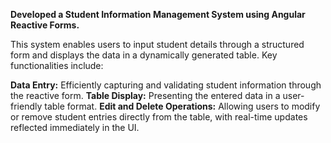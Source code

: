 **Developed a Student Information Management System using Angular Reactive Forms.**

This system enables users to input student details through a structured form and displays the data in a dynamically generated table. Key functionalities include:

**Data Entry:** Efficiently capturing and validating student information through the reactive form.
**Table Display:** Presenting the entered data in a user-friendly table format.
**Edit and Delete Operations:** Allowing users to modify or remove student entries directly from the table, with real-time updates reflected immediately in the UI.
